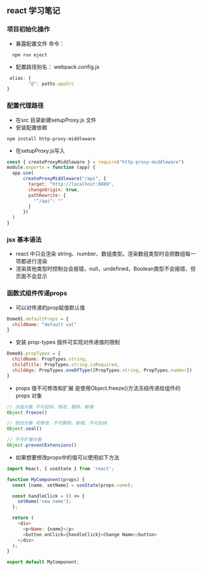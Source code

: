 ## react 学习笔记

### 项目初始化操作
+ 暴露配置文件 命令：
```
  npm run eject
```
+ 配置路径别名： webpack.config.js
```js
 alias: {
        "@": paths.appSrc
}
```
### 配置代理路径
+ 在src 目录新建setupProxy.js 文件
+ 安装配置依赖
```
npm install http-proxy-middleware
```
+ 在setupProxy.js写入
```js
const { createProxyMiddleware } = require("http-proxy-middleware")
module.exports = function (app) {
  app.use(
      createProxyMiddleware("/api", {
        target: "http://localhost:8089",
        changeOrigin: true,
        pathRewrite: {
          "^/api": ""
        }
      })
  )
}
```
### jsx 基本语法
+ react 中只会渲染 string、number、数组类型。渲染数组类型时会把数组每一项都进行渲染
+ 渲染其他类型时控制台会报错，null，undefined，Boolean类型不会报错，但页面不会显示

### 函数式组件传递props
+ 可以对传递的prop赋值默认值
```js
Dome01.defaultProps = {
  childName: "default val"
}
```
+ 安装 prop-types 插件可实现对传递值的限制
```js
Dome01.propTypes = {
  childName: PropTypes.string,
  childTitle: PropTypes.string.isRequired,
  childAge: PropTypes.oneOfType([PropTypes.string, PropTypes.number])
}
```
+ props 值不可修改和扩展 是使用Object.freeze()方法冻结传递给组件的 props 对象
```js
// 冻结对象 不可劫持、修改、删除、新增
Object.freeze()

// 密封对象 可修改，不可删除、新增、不可劫持
Object.seal()

// 不可扩展对象
Object.preventExtensions()
```
+ 如果想要修改props中的值可以使用如下方法
```js
import React, { useState } from 'react';

function MyComponent(props) {
  const [name, setName] = useState(props.name);

  const handleClick = () => {
    setName('new name');
  };

  return (
    <div>
      <p>Name: {name}</p>
      <button onClick={handleClick}>Change Name</button>
    </div>
  );
}

export default MyComponent;
```
